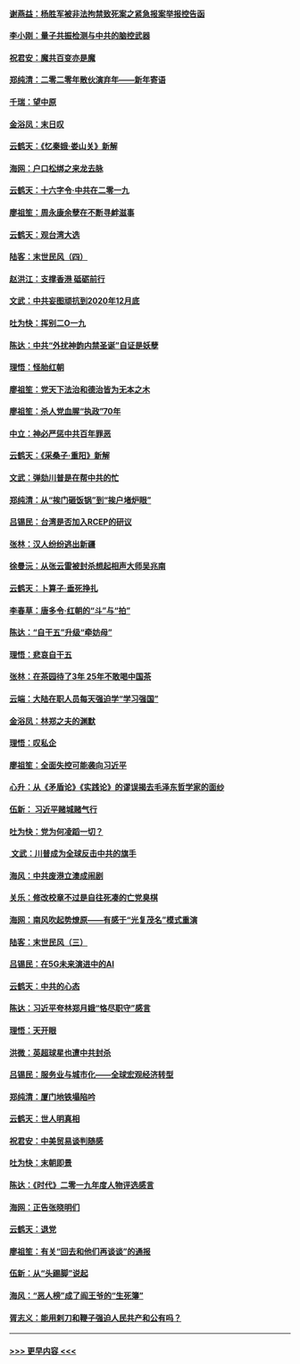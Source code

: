 #### [谢燕益：杨胜军被非法拘禁致死案之紧急报案举报控告函](../pages/nsc993/n11756134.md?t=01010955) 
#### [李小刚：量子共振检测与中共的脑控武器](../pages/nsc993/n11754518.md?t=01010955) 
#### [祝君安：魔共百变亦是魔](../pages/nsc993/n11754469.md?t=01010955) 
#### [郑纯清：二零二零年散伙演弃年——新年寄语](../pages/nsc993/n11754195.md?t=01010955) 
#### [千瑞：望中原](../pages/nsc993/n11754159.md?t=01010955) 
#### [金浴凤：末日叹](../pages/nsc993/n11752359.md?t=01010955) 
#### [云鹤天：《忆秦娥‧娄山关》新解](../pages/nsc993/n11752348.md?t=01010955) 
#### [海网：户口松绑之来龙去脉](../pages/nsc993/n11752328.md?t=01010955) 
#### [云鹤天：十六字令‧中共在二零一九](../pages/nsc993/n11752305.md?t=01010955) 
#### [廖祖笙：周永康余孽在不断寻衅滋事](../pages/nsc993/n11751013.md?t=01010955) 
#### [云鹤天：观台湾大选](../pages/nsc993/n11751007.md?t=01010955) 
#### [陆客：末世民风（四）](../pages/nsc993/n11749203.md?t=01010955) 
#### [赵洪江：支撑香港 砥砺前行](../pages/nsc993/n11748482.md?t=01010955) 
#### [文武：中共妄图顽抗到2020年12月底](../pages/nsc993/n11748446.md?t=01010955) 
#### [吐为快：挥别二O一九](../pages/nsc993/n11748411.md?t=01010955) 
#### [陈达：中共“外扰神韵内禁圣诞”自证是妖孽](../pages/nsc993/n11748226.md?t=01010955) 
#### [理悟：怪胎红朝](../pages/nsc993/n11748206.md?t=01010955) 
#### [廖祖笙：党天下法治和德治皆为无本之木](../pages/nsc993/n11748135.md?t=01010955) 
#### [廖祖笙：杀人党血腥“执政”70年](../pages/nsc993/n11745144.md?t=01010955) 
#### [中立：神必严惩中共百年罪恶](../pages/nsc993/n11744970.md?t=01010955) 
#### [云鹤天：《采桑子‧重阳》新解](../pages/nsc993/n11744948.md?t=01010955) 
#### [文武：弹劾川普是在帮中共的忙](../pages/nsc993/n11744758.md?t=01010955) 
#### [郑纯清：从“挨门砸饭锅”到“挨户堵炉眼”](../pages/nsc993/n11744745.md?t=01010955) 
#### [吕锡民：台湾是否加入RCEP的研议](../pages/nsc993/n11744701.md?t=01010955) 
#### [张林：汉人纷纷逃出新疆](../pages/nsc993/n11743530.md?t=01010955) 
#### [徐曼沅：从张云雷被封杀想起相声大师吴兆南](../pages/nsc993/n11741816.md?t=01010955) 
#### [云鹤天：卜算子‧垂死挣扎](../pages/nsc993/n11739956.md?t=01010955) 
#### [李春草：唐多令‧红朝的“斗”与“拍”](../pages/nsc993/n11739830.md?t=01010955) 
#### [陈达：“自干五”升级“牵妨母”](../pages/nsc993/n11739724.md?t=01010955) 
#### [理悟：悲哀自干五](../pages/nsc993/n11739547.md?t=01010955) 
#### [张林：在茶园待了3年 25年不敢喝中国茶](../pages/nsc993/n11739240.md?t=01010955) 
#### [云端：大陆在职人员每天强迫学“学习强国”](../pages/nsc993/n11738735.md?t=01010955) 
#### [金浴凤：林郑之夫的渊默](../pages/nsc993/n11737735.md?t=01010955) 
#### [理悟：叹私企](../pages/nsc993/n11737715.md?t=01010955) 
#### [廖祖笙：全面失控可能袭向习近平](../pages/nsc993/n11737704.md?t=01010955) 
#### [心升：从《矛盾论》《实践论》的谬误揭去毛泽东哲学家的面纱](../pages/nsc993/n11736962.md?t=01010955) 
#### [伍新： 习近平赌城赌气行](../pages/nsc993/n11736929.md?t=01010955) 
#### [吐为快：党为何凌蹈一切？](../pages/nsc993/n11736915.md?t=01010955) 
#### [ 文武：川普成为全球反击中共的旗手](../pages/nsc993/n11736882.md?t=01010955) 
#### [海风：中共废港立澳成闹剧](../pages/nsc993/n11735857.md?t=01010955) 
#### [关乐：修改校章不过是自往死凑的亡党臭棋](../pages/nsc993/n11735097.md?t=01010955) 
#### [海网：南风吹起势燎原——有感于“光复茂名”模式重演](../pages/nsc993/n11732308.md?t=01010955) 
#### [陆客：末世民风（三）](../pages/nsc993/n11732211.md?t=01010955) 
#### [吕锡民：在5G未来演进中的AI](../pages/nsc993/n11730010.md?t=01010955) 
#### [云鹤天：中共的心态](../pages/nsc993/n11729906.md?t=01010955) 
#### [陈达：习近平夸林郑月娥“恪尽职守”感言](../pages/nsc993/n11729881.md?t=01010955) 
#### [理悟：天开眼](../pages/nsc993/n11729699.md?t=01010955) 
#### [洪微：英超球星也遭中共封杀](../pages/nsc993/n11727243.md?t=01010955) 
#### [吕锡民：服务业与城市化——全球宏观经济转型](../pages/nsc993/n11725845.md?t=01010955) 
#### [郑纯清：厦门地铁塌陷吟](../pages/nsc993/n11725813.md?t=01010955) 
#### [云鹤天：世人明真相](../pages/nsc993/n11725621.md?t=01010955) 
#### [祝君安：中美贸易谈判随感](../pages/nsc993/n11725609.md?t=01010955) 
#### [吐为快：末朝即景](../pages/nsc993/n11723365.md?t=01010955) 
#### [陈达：《时代》二零一九年度人物评选感言](../pages/nsc993/n11723337.md?t=01010955) 
#### [海网：正告张晓明们](../pages/nsc993/n11723228.md?t=01010955) 
#### [云鹤天：退党](../pages/nsc993/n11723056.md?t=01010955) 
#### [廖祖笙：有关“回去和他们再谈谈”的通报](../pages/nsc993/n11722442.md?t=01010955) 
#### [伍新：从“头踢脚”说起](../pages/nsc993/n11722429.md?t=01010955) 
#### [海风：“恶人榜”成了阎王爷的“生死簿”](../pages/nsc993/n11722272.md?t=01010955) 
#### [胥志义：能用剌刀和鞭子强迫人民共产和公有吗？](../pages/nsc993/n11720569.md?t=01010955) 

----
#### [ >>> 更早内容 <<< ](../indexes/nsc993-earlier.md)
